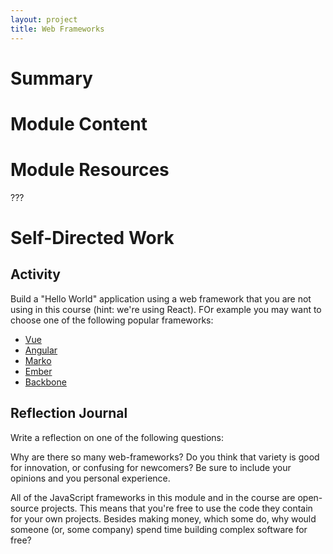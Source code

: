 ```yaml
---
layout: project
title: Web Frameworks
---
```


# Summary




# Module Content




# Module Resources

???

# Self-Directed Work

## Activity

Build a "Hello World" application using a web framework that you are not using in this course (hint: we're using React). FOr example you may want to choose one of the following popular frameworks: 
 
 - [Vue](https://vuejs.org/)
 - [Angular](https://angular.io/)
 - [Marko](https://markojs.com/)
 - [Ember](https://emberjs.com/)
 - [Backbone](https://backbonejs.org/)


## Reflection Journal

Write a reflection on one of the following questions: 

Why are there so many web-frameworks? Do you think that variety is good for innovation, or confusing for newcomers? Be sure to include your opinions and you personal experience.

All of the JavaScript frameworks in this module and in the course are open-source projects. This means that you're free to use the code they contain for your own projects. Besides making money, which some do, why would someone (or, some company) spend time building complex software for free?




